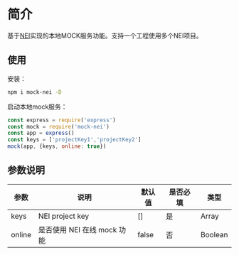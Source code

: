 # 简介
基于[NEI](https://github.com/x-orpheus/nei-toolkit)实现的本地MOCK服务功能。支持一个工程使用多个NEI项目。

## 使用

安装：

```bash
npm i mock-nei -D
```

启动本地mock服务：
```javascript
const express = require('express')
const mock = require('mock-nei')
const app = express()
const keys = ['projectKey1','projectKey2']
mock(app, {keys, online: true})
```

## 参数说明

| 参数   | 说明                        | 默认值 | 是否必填 | 类型    |
| ------ | --------------------------- | ------ | -------- | ------- |
| keys   | NEI project key             | []     | 是       | Array   |
| online | 是否使用 NEI 在线 mock 功能  | false   | 否       | Boolean |
